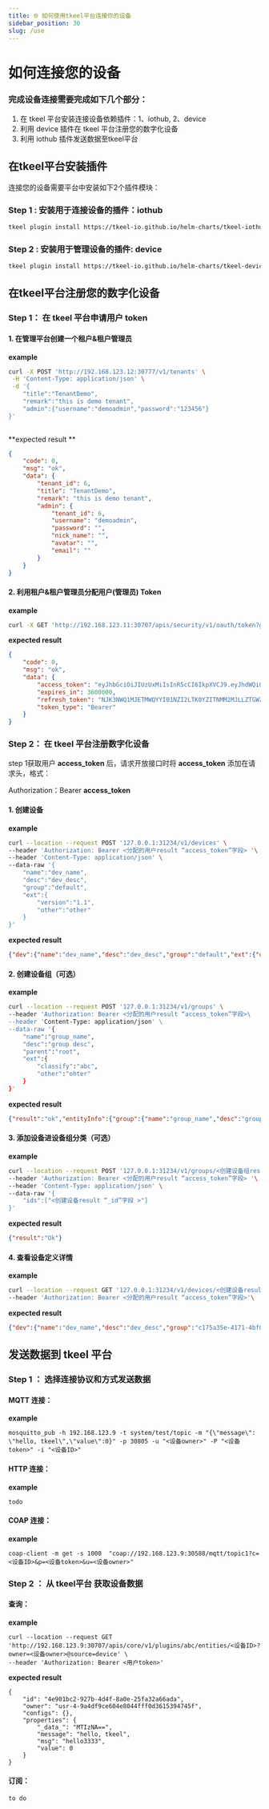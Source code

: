 ```yaml
---
title: 🌐 如何使用tkeel平台连接你的设备
sidebar_position: 30
slug: /use
---
```


# 如何连接您的设备 



### 完成设备连接需要完成如下几个部分：
1. 在 tkeel 平台安装连接设备依赖插件：1、iothub, 2、device
2. 利用 device 插件在 tkeel 平台注册您的数字化设备
3. 利用 iothub 插件发送数据至tkeel平台



## 在tkeel平台安装插件



连接您的设备需要平台中安装如下2个插件模块：



### Step 1 : 安装用于连接设备的插件：iothub

```bash
tkeel plugin install https://tkeel-io.github.io/helm-charts/tkeel-iothub@v0.2.0 tkeel-iothub
```



###  Step 2 : 安装用于管理设备的插件: device

```bash
tkeel plugin install https://tkeel-io.github.io/helm-charts/tkeel-device@v0.2.0 tkeel-device
```



## 在tkeel平台注册您的数字化设备



### Step 1： 在 tkeel 平台申请用户 token 

#### 1. 在管理平台创建一个租户&租户管理员

**example**

```bash
curl -X POST 'http://192.168.123.12:30777/v1/tenants' \
 -H 'Content-Type: application/json' \
 -d '{
    "title":"TenantDemo",
    "remark":"this is demo tenant",
    "admin":{"username":"demoadmin","password":"123456"}
}'
 
```

**expected result ** 

```json
{
    "code": 0,
    "msg": "ok",
    "data": {
        "tenant_id": 6,
        "title": "TenantDemo",
        "remark": "this is demo tenant",
        "admin": {
            "tenant_id": 6,
            "username": "demoadmin",
            "password": "",
            "nick_name": "",
            "avatar": "",
            "email": ""
        }
    }
}
```



#### 2. 利用租户&租户管理员分配用户(管理员) Token

**example**

```bash
curl -X GET 'http://192.168.123.11:30707/apis/security/v1/oauth/token?grant_type=password&username=6-demoadmin&password=123456'
```

**expected result** 

```json
{
    "code": 0,
    "msg": "ok",
    "data": {
        "access_token": "eyJhbGciOiJIUzUxMiIsInR5cCI6IkpXVCJ9.eyJhdWQiOiIwMDAwMDAiLCJleHAiOjE2NDE4NzY0MTksInN1YiI6InVzci02LWJmMTdkZTU4ZTgwNGYyODkxY2ZjZDFkMjM1M2RlYzgyIn0.B4WbYKr4kbAyEIKpXDPSYdicL-irl1bzJwWXPDltytrCuIGwlgWiByaglwWnJi7lwbYznhLku4yYQiwq4dHQRw",
        "expires_in": 3600000,
        "refresh_token": "NJK3NWQ1MJETMWQYYI01NZI2LTK0YZITNMM2MJLLZTGWZTM4",
        "token_type": "Bearer"
    }
}
```



### Step 2： 在 tkeel 平台注册数字化设备

step 1获取用户 **access_token** 后，请求开放接口时将 **access_token** 添加在请求头，格式：

Authorization：Bearer **access_token**

#### 1. 创建设备

**example**

```bash
curl --location --request POST '127.0.0.1:31234/v1/devices' \
--header 'Authorization: Bearer <分配的用户result “access_token”字段> '\
--header 'Content-Type: application/json' \
--data-raw '{
    "name":"dev_name",
    "desc":"dev_desc",
    "group":"default",
    "ext":{
        "version":"1.1",
        "other":"other"
    }
}'
```

**expected result**

```json
{"dev":{"name":"dev_name","desc":"dev_desc","group":"default","ext":{"other":"other","version":"1.1"}},"sysField":{"_id":"f2dbf4a9-bc0b-4dc4-9a3c-aac568e81cd3","_createdAt":1638347417928116200,"_updatedAt":1638347417928116200,"_enable":true,"_token":"eyJhbGciOiJIUzUxMiIsInR5cCI6IkpXVCJ9.eyJlbnRpdHlfaWQiOiJmMmRiZjRhOS1iYzBiLTRkYzQtOWEzYy1hYWM1NjhlODFjZDMiLCJlbnRpdHlfdHlwZSI6ImRldmljZSIsImV4cCI6MTY2OTg4MzQxNywib3duZXIiOiJ1c3ItNC05YTRkZjljZTYwNGU4MDQ0ZmZmMGQzNjE1Mzk0NzQ1ZiJ9.L9o4ixGnqQqFAuEkqkjfxmAUUovammgQm8iKPVQhjBavpv9SF3xuWohvNNij5TFXeO_ejHOGm8vfLebKgcyX3g"}}
```



#### 2. 创建设备组（可选）

**example**

```bash
curl --location --request POST '127.0.0.1:31234/v1/groups' \
--header 'Authorization: Bearer <分配的用户result “access_token”字段>\
--header 'Content-Type: application/json' \
--data-raw '{
    "name":"group_name",
    "desc":"group desc",
    "parent":"root",
    "ext":{
        "classify":"abc",
        "other":"ohter"
    }
}'
```

**expected result**

```json
{"result":"ok","entityInfo":{"group":{"name":"group_name","desc":"group desc","parent":"root","ext":{"classify":"abc","other":"ohter"}},"subIds":{},"sysField":{"_id":"c175a35e-4171-4bf0-b53b-8d05caf2e394","_createdAt":1638348873147219200,"_updatedAt":1638348873147219500}}}
```



#### 3. 添加设备进设备组分类（可选）

**example**

```bash
curl --location --request POST '127.0.0.1:31234/v1/groups/<创建设备组result “_id” 字段>/items' \
--header 'Authorization: Bearer <分配的用户result “access_token”字段> '\
--header 'Content-Type: application/json' \
--data-raw '{
    "ids":["<创建设备result “_id”字段 >"]
}'
```

**expected result**

```json
{"result":"Ok"}
```



#### 4. 查看设备定义详情

**example**

```bash
curl --location --request GET '127.0.0.1:31234/v1/devices/<创建设备result “_id”字段>' \
--header 'Authorization: Bearer <分配的用户result “access_token”字段>'\
```

**expected result**

```json
{"dev":{"name":"dev_name","desc":"dev_desc","group":"c175a35e-4171-4bf0-b53b-8d05caf2e394","ext":{"other":"other","version":"1.1"}},"sysField":{"_id":"f2dbf4a9-bc0b-4dc4-9a3c-aac568e81cd3","_createdAt":1638347417928116200,"_updatedAt":1638347417928116200,"_enable":true,"_token":"eyJhbGciOiJIUzUxMiIsInR5cCI6IkpXVCJ9.eyJlbnRpdHlfaWQiOiJmMmRiZjRhOS1iYzBiLTRkYzQtOWEzYy1hYWM1NjhlODFjZDMiLCJlbnRpdHlfdHlwZSI6ImRldmljZSIsImV4cCI6MTY2OTg4MzQxNywib3duZXIiOiJ1c3ItNC05YTRkZjljZTYwNGU4MDQ0ZmZmMGQzNjE1Mzk0NzQ1ZiJ9.L9o4ixGnqQqFAuEkqkjfxmAUUovammgQm8iKPVQhjBavpv9SF3xuWohvNNij5TFXeO_ejHOGm8vfLebKgcyX3g"}}
```



## 发送数据到 tkeel 平台



### Step 1 ： 选择连接协议和方式发送数据

#### MQTT 连接：

**example**

```
mosquitto_pub -h 192.168.123.9 -t system/test/topic -m "{\"message\": \"hello, tkeel\",\"value\":0}" -p 30805 -u "<设备owner>" -P "<设备token>" -i "<设备ID>"
```


#### HTTP 连接：

**example**

```
todo
```



#### COAP 连接：

**example**

```
coap-client -m get -s 1000  "coap://192.168.123.9:30588/mqtt/topic1?c=<设备ID>&p=<设备token>&u=<设备owner>"
```



### Step 2 ： 从 tkeel平台 获取设备数据

#### 查询：

**example**

```
curl --location --request GET 'http://192.168.123.9:30707/apis/core/v1/plugins/abc/entities/<设备ID>?owner=<设备owner>@source=device' \
--header 'Authorization: Bearer <用户token>'
```

**expected result**

```
{
    "id": "4e901bc2-927b-4d4f-8a0e-25fa32a66ada",
    "owner": "usr-4-9a4df9ce604e8044fff0d3615394745f",
    "configs": {},
    "properties": {
        "_data_": "MTIzNA==",
        "message": "hello, tkeel",
        "msg": "hello3333",
        "value": 0
    }
}
```



#### 订阅：

```
to do
```
